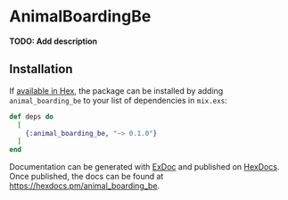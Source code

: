 # AnimalBoardingBe

**TODO: Add description**

## Installation

If [available in Hex](https://hex.pm/docs/publish), the package can be installed
by adding `animal_boarding_be` to your list of dependencies in `mix.exs`:

```elixir
def deps do
  [
    {:animal_boarding_be, "~> 0.1.0"}
  ]
end
```

Documentation can be generated with [ExDoc](https://github.com/elixir-lang/ex_doc)
and published on [HexDocs](https://hexdocs.pm). Once published, the docs can
be found at <https://hexdocs.pm/animal_boarding_be>.

